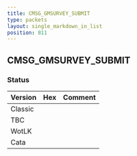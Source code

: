 ```yaml
---
title: CMSG_GMSURVEY_SUBMIT
type: packets
layout: single_markdown_in_list
position: 811
---
```


## CMSG_GMSURVEY_SUBMIT

### Status

Version | Hex | Comment
---------- | ---------- | ---------- 
Classic |  |  
TBC |  |  
WotLK |  |  
Cata |  |  
